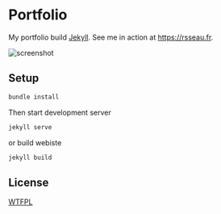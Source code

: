 # Portfolio

My portfolio build [Jekyll](https://jekyllrb.com/). See me in action at <https://rsseau.fr>.

![screenshot](./public/screenshot.png)

## Setup

```bash
bundle install
```

Then start development server

```bash
jekyll serve
```

or build webiste

```bash
jekyll build
```

## License

[WTFPL](http://www.wtfpl.net/)
